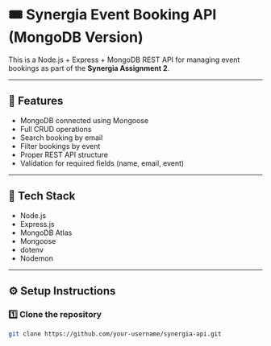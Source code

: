 # 🎟️ Synergia Event Booking API (MongoDB Version)

This is a Node.js + Express + MongoDB REST API for managing event bookings as part of the **Synergia Assignment 2**.

---

## 🚀 Features
- MongoDB connected using Mongoose  
- Full CRUD operations  
- Search booking by email  
- Filter bookings by event  
- Proper REST API structure  
- Validation for required fields (name, email, event)  

---

## 🧰 Tech Stack
- Node.js  
- Express.js  
- MongoDB Atlas  
- Mongoose  
- dotenv  
- Nodemon  

---

## ⚙️ Setup Instructions

### 1️⃣ Clone the repository
```bash
git clone https://github.com/your-username/synergia-api.git
